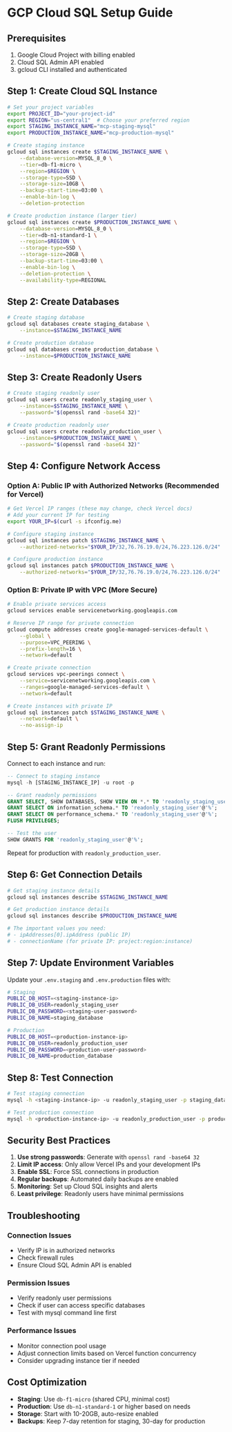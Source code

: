 # GCP Cloud SQL Setup Guide

## Prerequisites

1. Google Cloud Project with billing enabled
2. Cloud SQL Admin API enabled
3. gcloud CLI installed and authenticated

## Step 1: Create Cloud SQL Instance

```bash
# Set your project variables
export PROJECT_ID="your-project-id"
export REGION="us-central1"  # Choose your preferred region
export STAGING_INSTANCE_NAME="mcp-staging-mysql"
export PRODUCTION_INSTANCE_NAME="mcp-production-mysql"

# Create staging instance
gcloud sql instances create $STAGING_INSTANCE_NAME \
    --database-version=MYSQL_8_0 \
    --tier=db-f1-micro \
    --region=$REGION \
    --storage-type=SSD \
    --storage-size=10GB \
    --backup-start-time=03:00 \
    --enable-bin-log \
    --deletion-protection

# Create production instance (larger tier)
gcloud sql instances create $PRODUCTION_INSTANCE_NAME \
    --database-version=MYSQL_8_0 \
    --tier=db-n1-standard-1 \
    --region=$REGION \
    --storage-type=SSD \
    --storage-size=20GB \
    --backup-start-time=03:00 \
    --enable-bin-log \
    --deletion-protection \
    --availability-type=REGIONAL
```

## Step 2: Create Databases

```bash
# Create staging database
gcloud sql databases create staging_database \
    --instance=$STAGING_INSTANCE_NAME

# Create production database
gcloud sql databases create production_database \
    --instance=$PRODUCTION_INSTANCE_NAME
```

## Step 3: Create Readonly Users

```bash
# Create staging readonly user
gcloud sql users create readonly_staging_user \
    --instance=$STAGING_INSTANCE_NAME \
    --password="$(openssl rand -base64 32)"

# Create production readonly user
gcloud sql users create readonly_production_user \
    --instance=$PRODUCTION_INSTANCE_NAME \
    --password="$(openssl rand -base64 32)"
```

## Step 4: Configure Network Access

### Option A: Public IP with Authorized Networks (Recommended for Vercel)

```bash
# Get Vercel IP ranges (these may change, check Vercel docs)
# Add your current IP for testing
export YOUR_IP=$(curl -s ifconfig.me)

# Configure staging instance
gcloud sql instances patch $STAGING_INSTANCE_NAME \
    --authorized-networks="$YOUR_IP/32,76.76.19.0/24,76.223.126.0/24"

# Configure production instance
gcloud sql instances patch $PRODUCTION_INSTANCE_NAME \
    --authorized-networks="$YOUR_IP/32,76.76.19.0/24,76.223.126.0/24"
```

### Option B: Private IP with VPC (More Secure)

```bash
# Enable private services access
gcloud services enable servicenetworking.googleapis.com

# Reserve IP range for private connection
gcloud compute addresses create google-managed-services-default \
    --global \
    --purpose=VPC_PEERING \
    --prefix-length=16 \
    --network=default

# Create private connection
gcloud services vpc-peerings connect \
    --service=servicenetworking.googleapis.com \
    --ranges=google-managed-services-default \
    --network=default

# Create instances with private IP
gcloud sql instances patch $STAGING_INSTANCE_NAME \
    --network=default \
    --no-assign-ip
```

## Step 5: Grant Readonly Permissions

Connect to each instance and run:

```sql
-- Connect to staging instance
mysql -h [STAGING_INSTANCE_IP] -u root -p

-- Grant readonly permissions
GRANT SELECT, SHOW DATABASES, SHOW VIEW ON *.* TO 'readonly_staging_user'@'%';
GRANT SELECT ON information_schema.* TO 'readonly_staging_user'@'%';
GRANT SELECT ON performance_schema.* TO 'readonly_staging_user'@'%';
FLUSH PRIVILEGES;

-- Test the user
SHOW GRANTS FOR 'readonly_staging_user'@'%';
```

Repeat for production with `readonly_production_user`.

## Step 6: Get Connection Details

```bash
# Get staging instance details
gcloud sql instances describe $STAGING_INSTANCE_NAME

# Get production instance details
gcloud sql instances describe $PRODUCTION_INSTANCE_NAME

# The important values you need:
# - ipAddresses[0].ipAddress (public IP)
# - connectionName (for private IP: project:region:instance)
```

## Step 7: Update Environment Variables

Update your `.env.staging` and `.env.production` files with:

```bash
# Staging
PUBLIC_DB_HOST=<staging-instance-ip>
PUBLIC_DB_USER=readonly_staging_user
PUBLIC_DB_PASSWORD=<staging-user-password>
PUBLIC_DB_NAME=staging_database

# Production
PUBLIC_DB_HOST=<production-instance-ip>
PUBLIC_DB_USER=readonly_production_user
PUBLIC_DB_PASSWORD=<production-user-password>
PUBLIC_DB_NAME=production_database
```

## Step 8: Test Connection

```bash
# Test staging connection
mysql -h <staging-instance-ip> -u readonly_staging_user -p staging_database

# Test production connection
mysql -h <production-instance-ip> -u readonly_production_user -p production_database
```

## Security Best Practices

1. **Use strong passwords**: Generate with `openssl rand -base64 32`
2. **Limit IP access**: Only allow Vercel IPs and your development IPs
3. **Enable SSL**: Force SSL connections in production
4. **Regular backups**: Automated daily backups are enabled
5. **Monitoring**: Set up Cloud SQL insights and alerts
6. **Least privilege**: Readonly users have minimal permissions

## Troubleshooting

### Connection Issues
- Verify IP is in authorized networks
- Check firewall rules
- Ensure Cloud SQL Admin API is enabled

### Permission Issues
- Verify readonly user permissions
- Check if user can access specific databases
- Test with mysql command line first

### Performance Issues
- Monitor connection pool usage
- Adjust connection limits based on Vercel function concurrency
- Consider upgrading instance tier if needed

## Cost Optimization

- **Staging**: Use `db-f1-micro` (shared CPU, minimal cost)
- **Production**: Use `db-n1-standard-1` or higher based on needs
- **Storage**: Start with 10-20GB, auto-resize enabled
- **Backups**: Keep 7-day retention for staging, 30-day for production